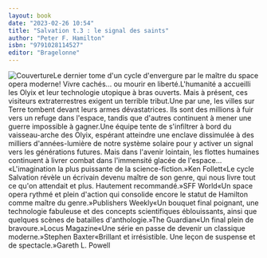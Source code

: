 ```yaml
---
layout: book
date: "2023-02-26 10:54"
title: "Salvation t.3 : le signal des saints"
author: "Peter F. Hamilton"
isbn: "9791028114527"
editor: "Bragelonne"
---
```

![Couverture](/img/9791028114527.jpg)Le dernier tome d'un cycle d'envergure par le maître du space opera moderne!
Vivre cachés... ou mourir en liberté.L'humanité a accueilli les Olyix et leur technologie utopique à bras ouverts. Mais à présent, ces visiteurs extraterrestres exigent un terrible tribut.Une par une, les villes sur Terre tombent devant leurs armes dévastatrices. Ils sont des millions à fuir vers un refuge dans l'espace, tandis que d'autres continuent à mener une guerre impossible à gagner.Une équipe tente de s'infiltrer à bord du vaisseau-arche des Olyix, espérant atteindre une enclave dissimulée à des milliers d'années-lumière de notre système solaire pour y activer un signal vers les générations futures. Mais dans l'avenir lointain, les flottes humaines continuent à livrer combat dans l'immensité glacée de l'espace...
«L'imagination la plus puissante de la science-fiction.»Ken Follett«Le cycle Salvation révèle un écrivain devenu maître de son genre, qui nous livre tout ce qu'on attendait et plus. Hautement recommandé.»SFF World«Un space opera rythmé et plein d'action qui consolide encore le statut de Hamilton comme maître du genre.»Publishers Weekly«Un bouquet final poignant, une technologie fabuleuse et des concepts scientifiques éblouissants, ainsi que quelques scènes de batailles d'anthologie.»The Guardian«Un final plein de bravoure.»Locus Magazine«Une série en passe de devenir un classique moderne.»Stephen Baxter«Brillant et irrésistible. Une leçon de suspense et de spectacle.»Gareth L. Powell